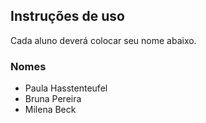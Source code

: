 ## Instruções de uso

Cada aluno deverá colocar seu nome abaixo.

### Nomes

- Paula Hasstenteufel 
- Bruna Pereira
- Milena Beck